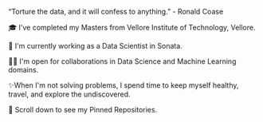“Torture the data, and it will confess to anything.” - Ronald Coase 

🎓 I've completed my Masters from Vellore Institute of Technology, Vellore.

🌱 I'm currently working as a Data Scientist in Sonata.

🤝🏻 I'm open for collaborations in Data Science and Machine Learning domains.

✨When I'm not solving problems, I spend time to keep myself healthy, travel, and explore the undiscovered.

📌 Scroll down to see my Pinned Repositories.

<!---
amarahAI/amarahAI is a ✨ special ✨ repository because its `README.md` (this file) appears on your GitHub profile.
You can click the Preview link to take a look at your changes.
--->
